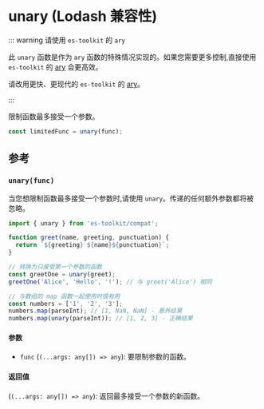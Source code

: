 # unary (Lodash 兼容性)

::: warning 请使用 `es-toolkit` 的 `ary`

此 `unary` 函数是作为 `ary` 函数的特殊情况实现的。如果您需要更多控制,直接使用 `es-toolkit` 的 [ary](../../function/ary.md) 会更高效。

请改用更快、更现代的 `es-toolkit` 的 [ary](../../function/ary.md)。

:::

限制函数最多接受一个参数。

```typescript
const limitedFunc = unary(func);
```

## 参考

### `unary(func)`

当您想限制函数最多接受一个参数时,请使用 `unary`。传递的任何额外参数都将被忽略。

```typescript
import { unary } from 'es-toolkit/compat';

function greet(name, greeting, punctuation) {
  return `${greeting} ${name}${punctuation}`;
}

// 转换为只接受第一个参数的函数
const greetOne = unary(greet);
greetOne('Alice', 'Hello', '!'); // 与 greet('Alice') 相同

// 与数组的 map 函数一起使用时很有用
const numbers = ['1', '2', '3'];
numbers.map(parseInt); // [1, NaN, NaN] - 意外结果
numbers.map(unary(parseInt)); // [1, 2, 3] - 正确结果
```

#### 参数

- `func` (`(...args: any[]) => any`): 要限制参数的函数。

#### 返回值

(`(...args: any[]) => any`): 返回最多接受一个参数的新函数。
